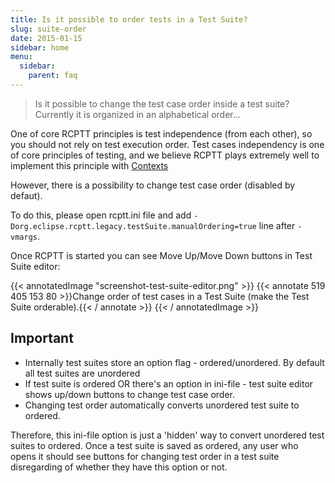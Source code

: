 ```yaml
---
title: Is it possible to order tests in a Test Suite?
slug: suite-order
date: 2015-01-15
sidebar: home
menu:
  sidebar:
    parent: faq
---
```


> Is it possible to change the test case order inside a test suite? Currently it is organized in an alphabetical order...

One of core RCPTT principles is test independence (from each other), so you should not rely on test execution order. 
Test cases independency is one of core principles of testing, and we believe RCPTT plays extremely well to implement 
this principle with [Contexts](../../userguide/contexts)

However, there is a possibility to change test case order (disabled by defaut).

To do this, please open rcptt.ini file and add `-Dorg.eclipse.rcptt.legacy.testSuite.manualOrdering=true` line after `-vmargs`.

Once RCPTT is started you can see Move Up/Move Down buttons in Test Suite editor:

{{< annotatedImage "screenshot-test-suite-editor.png" >}}
{{< annotate 519 405 153 80 >}}Change order of test cases in a Test Suite (make the Test Suite orderable).{{< / annotate >}}
{{< / annotatedImage >}}

## Important

- Internally test suites store an option flag - ordered/unordered. By default all test suites are unordered
- If test suite is ordered OR there's an option in ini-file - test suite editor shows up/down buttons to change test case order.
- Changing test order automatically converts unordered test suite to ordered.

Therefore, this ini-file option is just a 'hidden' way to convert unordered test suites to ordered. Once a test suite is saved as ordered, any user who opens it should see buttons for changing test order in a test suite disregarding of whether they have this option or not.

